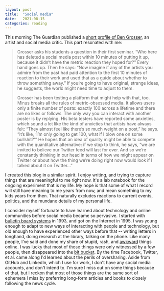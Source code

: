 ```yaml
---
layout: post
title:  "Social media"
date:   2021-08-15
categories: reading
---
```


This morning The Guardian published a [short profile of Ben Grosser](https://www.theguardian.com/media/2021/aug/15/ben-grosser-order-of-magnitude-mark-zuckerberg-film-software-for-less-arebyte), an artist and social media critic. This part resonated with me:

> Grosser asks his students a question in their first seminar. “Who here has deleted a social media post within 10 minutes of putting it up, because it didn’t have the metric reaction they hoped for?” Every hand goes up. Then he says: “Now imagine if any of the artists you admire from the past had paid attention to the first 10 minutes of reaction to their work and used that as a guide about whether to throw something away.” If you’re going to have original, strange ideas, he suggests, the world might need time to adjust to them.
>
> Grosser has been testing a platform that might help with that, too. Minus breaks all the rules of metric-obsessed media. It allows users only a finite number of posts: exactly 100 across a lifetime and there are no likes or follows. The only way you can interact with another poster is by replying. His beta testers have reported some anxieties, which sound a lot like the kind of anxieties that artists have always felt: “They almost feel like there’s so much weight on a post,” he says. “It’s like, ‘I’m only going to get 100, what if I blow one on some bullshit?’” He hopes that an idea of quality might be able to compete with the quantitative alternative: if we stop to think, he says, “we are invited to believe our Twitter feed will last for ever. And so we’re constantly thinking in our head in terms of how we might appear on Twitter or about how the thing we’re doing right now would look if I talked about it on Twitter…”

I created this blog in a similar spirit. I enjoy writing, and trying to capture things that are meaningful to me right now. It's a lab notebook for the ongoing experiment that is my life. My hope is that some of what I record will still have meaning to me years from now, and mean something to my kids years from then. That naturally excludes reactions to current events, politics, and the mundane details of my personal life.

I consider myself fortunate to have learned about technology and online communities before social media became so pervasive. I started with [bulletin board systems](https://en.wikipedia.org/wiki/Bulletin_board_system) in 1993, and got on the Internet in 1995. I was young enough to adapt to new ways of interacting with people and technology, but old enough to have experienced other ways before that -- writing letters in longhand, doing research at the library, talking on the phone. Like many people, I've said and done my share of stupid, rash, and [awkward](http://www.daml.org/listarchive/daml-help/0068.html) things online. I was lucky that most of those things were only witnessed by a few people, then disappeared into the [bit bucket](https://en.wikipedia.org/wiki/Bit_bucket). By the time Facebook, Twitter, et al. came along I'd learned about the perils of oversharing. Aside from GitHub and LinkedIn, which I use for work, I don't have any social media accounts, and don't intend to. I'm sure I miss out on some things because of that, but I reckon that most of those things are the same sort of ephemera I miss by preferring long-form articles and books to closely following the news cycle.